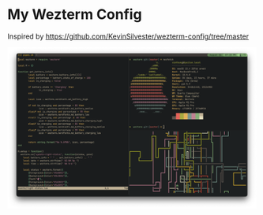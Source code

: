 # My Wezterm Config

Inspired by https://github.com/KevinSilvester/wezterm-config/tree/master

![](screenshots/screenshot.png)

